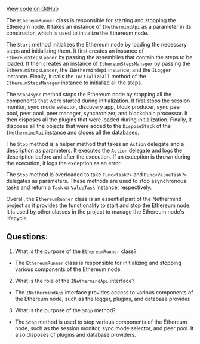 [View code on GitHub](https://github.com/NethermindEth/nethermind/src/Nethermind/Nethermind.Runner/Ethereum/EthereumRunner.cs)

The `EthereumRunner` class is responsible for starting and stopping the Ethereum node. It takes an instance of `INethermindApi` as a parameter in its constructor, which is used to initialize the Ethereum node. 

The `Start` method initializes the Ethereum node by loading the necessary steps and initializing them. It first creates an instance of `EthereumStepsLoader` by passing the assemblies that contain the steps to be loaded. It then creates an instance of `EthereumStepsManager` by passing the `EthereumStepsLoader`, the `INethermindApi` instance, and the `ILogger` instance. Finally, it calls the `InitializeAll` method of the `EthereumStepsManager` instance to initialize all the steps.

The `StopAsync` method stops the Ethereum node by stopping all the components that were started during initialization. It first stops the session monitor, sync mode selector, discovery app, block producer, sync peer pool, peer pool, peer manager, synchronizer, and blockchain processor. It then disposes all the plugins that were loaded during initialization. Finally, it disposes all the objects that were added to the `DisposeStack` of the `INethermindApi` instance and closes all the databases.

The `Stop` method is a helper method that takes an `Action` delegate and a description as parameters. It executes the `Action` delegate and logs the description before and after the execution. If an exception is thrown during the execution, it logs the exception as an error. 

The `Stop` method is overloaded to take `Func<Task?>` and `Func<ValueTask?>` delegates as parameters. These methods are used to stop asynchronous tasks and return a `Task` or `ValueTask` instance, respectively.

Overall, the `EthereumRunner` class is an essential part of the Nethermind project as it provides the functionality to start and stop the Ethereum node. It is used by other classes in the project to manage the Ethereum node's lifecycle.
## Questions: 
 1. What is the purpose of the `EthereumRunner` class?
- The `EthereumRunner` class is responsible for initializing and stopping various components of the Ethereum node.

2. What is the role of the `INethermindApi` interface?
- The `INethermindApi` interface provides access to various components of the Ethereum node, such as the logger, plugins, and database provider.

3. What is the purpose of the `Stop` method?
- The `Stop` method is used to stop various components of the Ethereum node, such as the session monitor, sync mode selector, and peer pool. It also disposes of plugins and database providers.